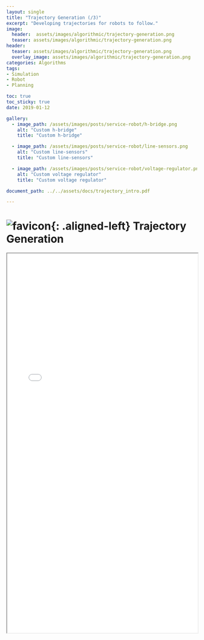 ```yaml
---
layout: single
title: "Trajectory Generation (/3)"
excerpt: "Developing trajectories for robots to follow."
image:
  header:  assets/images/algorithmic/trajectory-generation.png
  teaser: assets/images/algorithmic/trajectory-generation.png
header:
  teaser: assets/images/algorithmic/trajectory-generation.png
  overlay_image: assets/images/algorithmic/trajectory-generation.png
categories: Algorithms
tags:
- Simulation
- Robot
- Planning

toc: true
toc_sticky: true
date: 2019-01-12

gallery:
  - image_path: /assets/images/posts/service-robot/h-bridge.png
    alt: "Custom h-bridge"
    title: "Custom h-bridge"

  - image_path: /assets/images/posts/service-robot/line-sensors.png
    alt: "Custom line-sensors"
    title: "Custom line-sensors"

  - image_path: /assets/images/posts/service-robot/voltage-regulator.png
    alt: "Custom voltage regulator"
    title: "Custom voltage regulator"

document_path: ../../assets/docs/trajectory_intro.pdf

---
```


# ![favicon](/assets/images/favicon.jpg){: .aligned-left} Trajectory Generation

<iframe src="{{ page.document_path }}" width="100%" height="1000px"></iframe>
